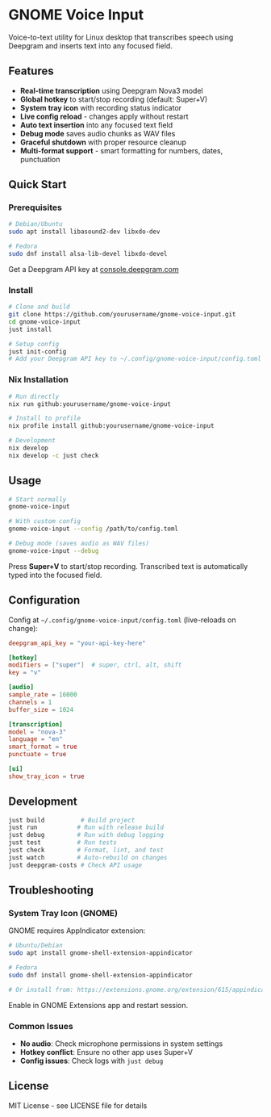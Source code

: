 # GNOME Voice Input

Voice-to-text utility for Linux desktop that transcribes speech using Deepgram and inserts text into any focused field.

## Features

- **Real-time transcription** using Deepgram Nova3 model
- **Global hotkey** to start/stop recording (default: Super+V)
- **System tray icon** with recording status indicator
- **Live config reload** - changes apply without restart
- **Auto text insertion** into any focused text field
- **Debug mode** saves audio chunks as WAV files
- **Graceful shutdown** with proper resource cleanup
- **Multi-format support** - smart formatting for numbers, dates, punctuation

## Quick Start

### Prerequisites

```bash
# Debian/Ubuntu
sudo apt install libasound2-dev libxdo-dev

# Fedora
sudo dnf install alsa-lib-devel libxdo-devel
```

Get a Deepgram API key at [console.deepgram.com](https://console.deepgram.com/)

### Install

```bash
# Clone and build
git clone https://github.com/yourusername/gnome-voice-input.git
cd gnome-voice-input
just install

# Setup config
just init-config
# Add your Deepgram API key to ~/.config/gnome-voice-input/config.toml
```

### Nix Installation

```bash
# Run directly
nix run github:yourusername/gnome-voice-input

# Install to profile
nix profile install github:yourusername/gnome-voice-input

# Development
nix develop
nix develop -c just check
```

## Usage

```bash
# Start normally
gnome-voice-input

# With custom config
gnome-voice-input --config /path/to/config.toml

# Debug mode (saves audio as WAV files)
gnome-voice-input --debug
```

Press **Super+V** to start/stop recording. Transcribed text is automatically typed into the focused field.

## Configuration

Config at `~/.config/gnome-voice-input/config.toml` (live-reloads on change):

```toml
deepgram_api_key = "your-api-key-here"

[hotkey]
modifiers = ["super"]  # super, ctrl, alt, shift
key = "v"

[audio]
sample_rate = 16000
channels = 1
buffer_size = 1024

[transcription]
model = "nova-3"
language = "en"
smart_format = true
punctuate = true

[ui]
show_tray_icon = true
```

## Development

```bash
just build          # Build project
just run           # Run with release build
just debug         # Run with debug logging
just test          # Run tests
just check         # Format, lint, and test
just watch         # Auto-rebuild on changes
just deepgram-costs # Check API usage
```

## Troubleshooting

### System Tray Icon (GNOME)
GNOME requires AppIndicator extension:

```bash
# Ubuntu/Debian
sudo apt install gnome-shell-extension-appindicator

# Fedora
sudo dnf install gnome-shell-extension-appindicator

# Or install from: https://extensions.gnome.org/extension/615/appindicator-support/
```

Enable in GNOME Extensions app and restart session.

### Common Issues
- **No audio**: Check microphone permissions in system settings
- **Hotkey conflict**: Ensure no other app uses Super+V
- **Config issues**: Check logs with `just debug`

## License

MIT License - see LICENSE file for details
